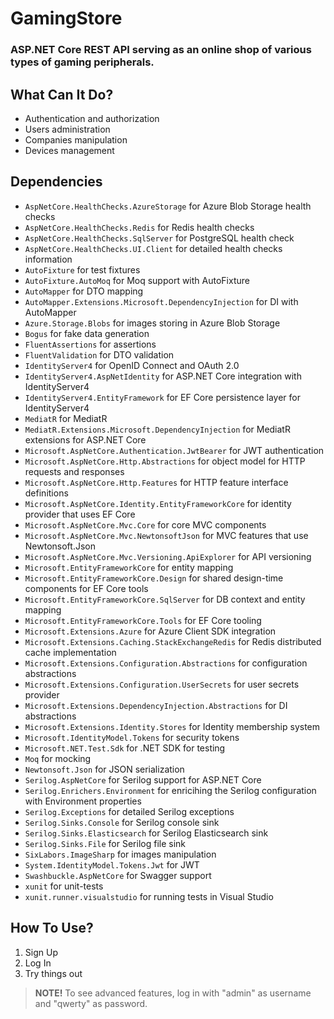 # GamingStore
### ASP.NET Core REST API serving as an online shop of various types of gaming peripherals.

## What Can It Do?
* Authentication and authorization
* Users administration
* Companies manipulation
* Devices management

## Dependencies
* `AspNetCore.HealthChecks.AzureStorage` for Azure Blob Storage health checks
* `AspNetCore.HealthChecks.Redis` for Redis health checks
* `AspNetCore.HealthChecks.SqlServer` for PostgreSQL health check
* `AspNetCore.HealthChecks.UI.Client` for detailed health checks information
* `AutoFixture` for test fixtures
* `AutoFixture.AutoMoq` for Moq support with AutoFixture
* `AutoMapper` for DTO mapping
* `AutoMapper.Extensions.Microsoft.DependencyInjection` for DI with AutoMapper
* `Azure.Storage.Blobs` for images storing in Azure Blob Storage
* `Bogus` for fake data generation
* `FluentAssertions` for assertions
* `FluentValidation` for DTO validation
* `IdentityServer4` for OpenID Connect and OAuth 2.0
* `IdentityServer4.AspNetIdentity` for ASP.NET Core integration with IdentityServer4
* `IdentityServer4.EntityFramework` for EF Core persistence layer for IdentityServer4
* `MediatR` for MediatR
* `MediatR.Extensions.Microsoft.DependencyInjection` for MediatR extensions for ASP.NET Core
* `Microsoft.AspNetCore.Authentication.JwtBearer` for JWT authentication
* `Microsoft.AspNetCore.Http.Abstractions` for object model for HTTP requests and responses
* `Microsoft.AspNetCore.Http.Features` for HTTP feature interface definitions
* `Microsoft.AspNetCore.Identity.EntityFrameworkCore` for identity provider that uses EF Core
* `Microsoft.AspNetCore.Mvc.Core` for core MVC components
* `Microsoft.AspNetCore.Mvc.NewtonsoftJson` for MVC features that use Newtonsoft.Json
* `Microsoft.AspNetCore.Mvc.Versioning.ApiExplorer` for API versioning
* `Microsoft.EntityFrameworkCore` for entity mapping
* `Microsoft.EntityFrameworkCore.Design` for shared design-time components for EF Core tools
* `Microsoft.EntityFrameworkCore.SqlServer` for DB context and entity mapping
* `Microsoft.EntityFrameworkCore.Tools` for EF Core tooling
* `Microsoft.Extensions.Azure` for Azure Client SDK integration
* `Microsoft.Extensions.Caching.StackExchangeRedis` for Redis distributed cache implementation
* `Microsoft.Extensions.Configuration.Abstractions` for configuration abstractions
* `Microsoft.Extensions.Configuration.UserSecrets` for user secrets provider
* `Microsoft.Extensions.DependencyInjection.Abstractions` for DI abstractions
* `Microsoft.Extensions.Identity.Stores` for Identity membership system
* `Microsoft.IdentityModel.Tokens` for security tokens
* `Microsoft.NET.Test.Sdk` for .NET SDK for testing
* `Moq` for mocking
* `Newtonsoft.Json` for JSON serialization
* `Serilog.AspNetCore` for Serilog support for ASP.NET Core
* `Serilog.Enrichers.Environment` for enricihing the Serilog configuration with Environment properties
* `Serilog.Exceptions` for detailed Serilog exceptions
* `Serilog.Sinks.Console` for Serilog console sink
* `Serilog.Sinks.Elasticsearch` for Serilog Elasticsearch sink
* `Serilog.Sinks.File` for Serilog file sink
* `SixLabors.ImageSharp` for images manipulation
* `System.IdentityModel.Tokens.Jwt` for JWT
* `Swashbuckle.AspNetCore` for Swagger support
* `xunit` for unit-tests
* `xunit.runner.visualstudio` for running tests in Visual Studio

## How To Use?
1. Sign Up
2. Log In
3. Try things out

> **NOTE!** To see advanced features, log in with "admin" as username and "qwerty" as password.
